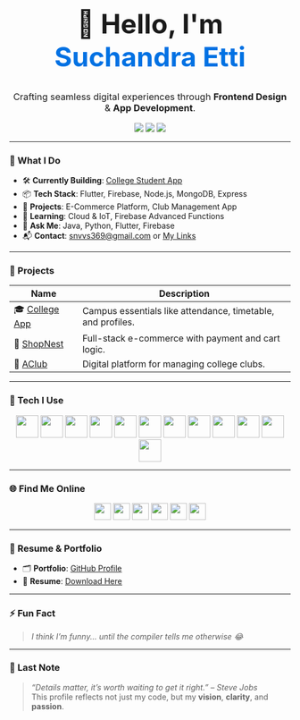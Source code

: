 <h1 align="center" style="font-weight:bold; font-size: 3rem;">👋 Hello, I'm <span style="color:#0071e3;">Suchandra Etti</span></h1>

<h3 align="center" style="font-weight:400;">
Crafting seamless digital experiences through <b>Frontend Design</b> & <b>App Development</b>.
</h3>

<p align="center">
  <img src="https://img.shields.io/badge/Developer-Frontend-blue?style=flat-square" />
  <img src="https://img.shields.io/badge/Stack-Flutter%20%7C%20Node.js%20%7C%20MongoDB-green?style=flat-square" />
  <img src="https://img.shields.io/badge/Location-India-red?style=flat-square" />
</p>

---

### 🧠 What I Do

- 🛠 **Currently Building**: [College Student App](https://play.google.com/store/apps/details?id=com.technicalhub.hoot&hl=en-US)  
- 📦 **Tech Stack**: Flutter, Firebase, Node.js, MongoDB, Express  
- 🔭 **Projects**: E-Commerce Platform, Club Management App  
- 🧪 **Learning**: Cloud & IoT, Firebase Advanced Functions  
- 💬 **Ask Me**: Java, Python, Flutter, Firebase  
- 📬 **Contact**: [snvvs369@gmail.com](mailto:snvvs369@gmail.com) or [My Links](https://linktr.ee/snvvs369)

---

### 🚀 Projects

| Name | Description |
|------|-------------|
| 🎓 [College App](https://play.google.com/store/apps/details?id=com.technicalhub.hoot&hl=en-US) | Campus essentials like attendance, timetable, and profiles. |
| 🛒 [ShopNest](https://github.com/SnvvSuchandraEtti/ShopNest) | Full-stack e-commerce with payment and cart logic. |
| 🏫 [AClub](https://github.com/SnvvSuchandraEtti/ACLUB) | Digital platform for managing college clubs. |

---

### 🧰 Tech I Use

<p align="center">
  <img src="https://cdn.jsdelivr.net/gh/devicons/devicon/icons/flutter/flutter-original.svg" height="40" />
  <img src="https://cdn.jsdelivr.net/gh/devicons/devicon/icons/dart/dart-original.svg" height="40" />
  <img src="https://cdn.jsdelivr.net/gh/devicons/devicon/icons/nodejs/nodejs-original.svg" height="40" />
  <img src="https://cdn.jsdelivr.net/gh/devicons/devicon/icons/express/express-original.svg" height="40" />
  <img src="https://cdn.jsdelivr.net/gh/devicons/devicon/icons/mongodb/mongodb-original.svg" height="40" />
  <img src="https://cdn.jsdelivr.net/gh/devicons/devicon/icons/firebase/firebase-plain.svg" height="40" />
  <img src="https://cdn.jsdelivr.net/gh/devicons/devicon/icons/html5/html5-original.svg" height="40" />
  <img src="https://cdn.jsdelivr.net/gh/devicons/devicon/icons/css3/css3-original.svg" height="40" />
  <img src="https://cdn.jsdelivr.net/gh/devicons/devicon/icons/javascript/javascript-original.svg" height="40" />
  <img src="https://cdn.jsdelivr.net/gh/devicons/devicon/icons/java/java-original.svg" height="40" />
  <img src="https://cdn.jsdelivr.net/gh/devicons/devicon/icons/python/python-original.svg" height="40" />
  <img src="https://cdn.jsdelivr.net/gh/devicons/devicon/icons/linux/linux-original.svg" height="40" />
</p>

---

### 🌐 Find Me Online

<p align="center">
  <a href="https://linkedin.com/in/suchandra-etti" target="_blank"><img src="https://cdn.jsdelivr.net/npm/simple-icons@v5/icons/linkedin.svg" height="30"/></a>
  <a href="https://twitter.com/snvvs369" target="_blank"><img src="https://cdn.jsdelivr.net/npm/simple-icons@v5/icons/twitter.svg" height="30"/></a>
  <a href="https://instagram.com/s.u.c.h.a.n.d.r.a" target="_blank"><img src="https://cdn.jsdelivr.net/npm/simple-icons@v5/icons/instagram.svg" height="30"/></a>
  <a href="https://leetcode.com/u/snvvsuchandraetti/" target="_blank"><img src="https://cdn.jsdelivr.net/npm/simple-icons@v5/icons/leetcode.svg" height="30"/></a>
  <a href="https://github.com/SnvvSuchandraEtti" target="_blank"><img src="https://cdn.jsdelivr.net/npm/simple-icons@v5/icons/github.svg" height="30"/></a>
  <a href="https://www.youtube.com/@snvvs369/videos" target="_blank"><img src="https://cdn.jsdelivr.net/npm/simple-icons@v5/icons/youtube.svg" height="30"/></a>
</p>

---

### 📄 Resume & Portfolio

- 🗂 **Portfolio**: [GitHub Profile](https://github.com/SnvvSuchandraEtti)
- 🧾 **Resume**: [Download Here](https://drive.google.com/file/d/1FjYTd5Va84wmQcAx1R5VXa1S0jAf2xyF/view)

---

### ⚡ Fun Fact

> _I think I’m funny... until the compiler tells me otherwise 😂_

---

### 🔗 Last Note

> _“Details matter, it’s worth waiting to get it right.” – Steve Jobs_  
> This profile reflects not just my code, but my **vision**, **clarity**, and **passion**.
